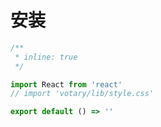 # 安装

<!-- ### npm 安装

```
npm install votary -S
```

### 引入全局样式

```javascript
import 'votary/lib/style.css'
``` -->

```jsx
/**
 * inline: true
 */

import React from 'react'
// import 'votary/lib/style.css'

export default () => ''
```
